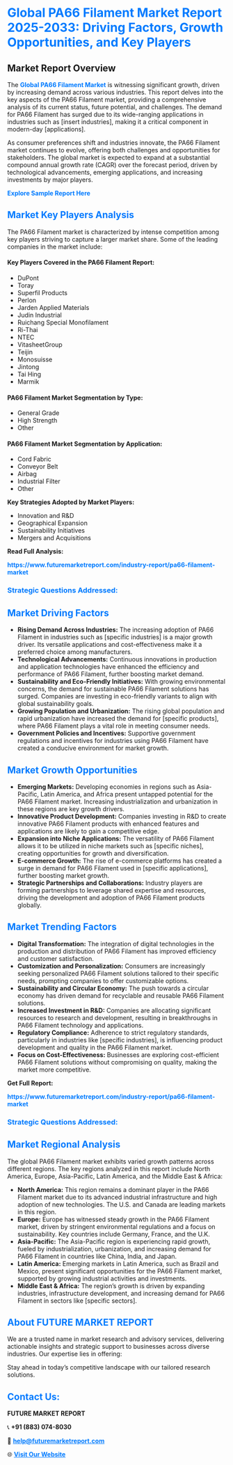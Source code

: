 <h1 style="color: #007BFF;">Global PA66 Filament Market Report 2025-2033: Driving Factors, Growth Opportunities, and Key Players</h1>

<section id="overview">
<h2>Market Report Overview</h2>
<p>The <a href="https://www.futuremarketreport.com/industry-report/pa66-filament-market" style="color: #007BFF; text-decoration: none;"><strong>Global PA66 Filament Market</strong></a> is witnessing significant growth, driven by increasing demand across various industries. This report delves into the key aspects of the PA66 Filament market, providing a comprehensive analysis of its current status, future potential, and challenges. The demand for PA66 Filament has surged due to its wide-ranging applications in industries such as [insert industries], making it a critical component in modern-day [applications].</p>
<p>As consumer preferences shift and industries innovate, the PA66 Filament market continues to evolve, offering both challenges and opportunities for stakeholders. The global market is expected to expand at a substantial compound annual growth rate (CAGR) over the forecast period, driven by technological advancements, emerging applications, and increasing investments by major players.</p>
</section>

<section id="overview">
<p><a href="https://www.futuremarketreport.com/request-sample/reportId=41528" style="color: #007BFF; text-decoration: none;"><strong>Explore Sample Report Here</strong></a></p>
</section>

<section id="key-players">
<h2 style="color: #007BFF;">Market Key Players Analysis</h2>
<p>The PA66 Filament market is characterized by intense competition among key players striving to capture a larger market share. Some of the leading companies in the market include:</p>
<h4>Key Players Covered in the PA66 Filament Report:</h4>
<ul><li>DuPont</li><li>Toray</li><li>Superfil Products</li><li>Perlon</li><li>Jarden Applied Materials</li><li>Judin Industrial</li><li>Ruichang Special Monofilament</li><li>Ri-Thai</li><li>NTEC</li><li>VitasheetGroup</li><li>Teijin</li><li>Monosuisse</li><li>Jintong</li><li>Tai Hing</li><li>Marmik</li></ul>
<h4>PA66 Filament Market Segmentation by Type:</h4>
<ul><li>General Grade</li><li>High Strength</li><li>Other</li></ul>

<h4>PA66 Filament Market Segmentation by Application:</h4>
<ul><li>Cord Fabric</li><li>Conveyor Belt</li><li>Airbag</li><li>Industrial Filter</li><li>Other</li></ul>
<p><strong>Key Strategies Adopted by Market Players:</strong></p>
<ul>
<li>Innovation and R&D</li>
<li>Geographical Expansion</li>
<li>Sustainability Initiatives</li>
<li>Mergers and Acquisitions</li>
</ul>
</section>

<section>
<p><strong>Read Full Analysis: </strong></p><a href="https://www.futuremarketreport.com/industry-report/pa66-filament-market" style="color: #007BFF; text-decoration: none;"><strong>https://www.futuremarketreport.com/industry-report/pa66-filament-market</strong></a>
<h3 style="color: #007BFF;">Strategic Questions Addressed:</h3>
</section>

<section id="driving-factors">
<h2 style="color: #007BFF;">Market Driving Factors</h2>
<ul>
<li><strong>Rising Demand Across Industries:</strong> The increasing adoption of PA66 Filament in industries such as [specific industries] is a major growth driver. Its versatile applications and cost-effectiveness make it a preferred choice among manufacturers.</li>
<li><strong>Technological Advancements:</strong> Continuous innovations in production and application technologies have enhanced the efficiency and performance of PA66 Filament, further boosting market demand.</li>
<li><strong>Sustainability and Eco-Friendly Initiatives:</strong> With growing environmental concerns, the demand for sustainable PA66 Filament solutions has surged. Companies are investing in eco-friendly variants to align with global sustainability goals.</li>
<li><strong>Growing Population and Urbanization:</strong> The rising global population and rapid urbanization have increased the demand for [specific products], where PA66 Filament plays a vital role in meeting consumer needs.</li>
<li><strong>Government Policies and Incentives:</strong> Supportive government regulations and incentives for industries using PA66 Filament have created a conducive environment for market growth.</li>
</ul>
</section>

<section id="growth-opportunities">
<h2 style="color: #007BFF;">Market Growth Opportunities</h2>
<ul>
<li><strong>Emerging Markets:</strong> Developing economies in regions such as Asia-Pacific, Latin America, and Africa present untapped potential for the PA66 Filament market. Increasing industrialization and urbanization in these regions are key growth drivers.</li>
<li><strong>Innovative Product Development:</strong> Companies investing in R&D to create innovative PA66 Filament products with enhanced features and applications are likely to gain a competitive edge.</li>
<li><strong>Expansion into Niche Applications:</strong> The versatility of PA66 Filament allows it to be utilized in niche markets such as [specific niches], creating opportunities for growth and diversification.</li>
<li><strong>E-commerce Growth:</strong> The rise of e-commerce platforms has created a surge in demand for PA66 Filament used in [specific applications], further boosting market growth.</li>
<li><strong>Strategic Partnerships and Collaborations:</strong> Industry players are forming partnerships to leverage shared expertise and resources, driving the development and adoption of PA66 Filament products globally.</li>
</ul>
</section>

<section id="trending-factors">
<h2 style="color: #007BFF;">Market Trending Factors</h2>
<ul>
<li><strong>Digital Transformation:</strong> The integration of digital technologies in the production and distribution of PA66 Filament has improved efficiency and customer satisfaction.</li>
<li><strong>Customization and Personalization:</strong> Consumers are increasingly seeking personalized PA66 Filament solutions tailored to their specific needs, prompting companies to offer customizable options.</li>
<li><strong>Sustainability and Circular Economy:</strong> The push towards a circular economy has driven demand for recyclable and reusable PA66 Filament solutions.</li>
<li><strong>Increased Investment in R&D:</strong> Companies are allocating significant resources to research and development, resulting in breakthroughs in PA66 Filament technology and applications.</li>
<li><strong>Regulatory Compliance:</strong> Adherence to strict regulatory standards, particularly in industries like [specific industries], is influencing product development and quality in the PA66 Filament market.</li>
<li><strong>Focus on Cost-Effectiveness:</strong> Businesses are exploring cost-efficient PA66 Filament solutions without compromising on quality, making the market more competitive.</li>
</ul>
</section>

<section>
<p><strong>Get Full Report: </strong></p><a href="https://www.futuremarketreport.com/industry-report/pa66-filament-market" style="color: #007BFF; text-decoration: none;"><strong>https://www.futuremarketreport.com/industry-report/pa66-filament-market</strong></a>
<h3 style="color: #007BFF;">Strategic Questions Addressed:</h3>
</section>


<section id="regional-analysis">
<h2 style="color: #007BFF;">Market Regional Analysis</h2>
<p>The global PA66 Filament market exhibits varied growth patterns across different regions. The key regions analyzed in this report include North America, Europe, Asia-Pacific, Latin America, and the Middle East & Africa:</p>
<ul>
<li><strong>North America:</strong> This region remains a dominant player in the PA66 Filament market due to its advanced industrial infrastructure and high adoption of new technologies. The U.S. and Canada are leading markets in this region.</li>
<li><strong>Europe:</strong> Europe has witnessed steady growth in the PA66 Filament market, driven by stringent environmental regulations and a focus on sustainability. Key countries include Germany, France, and the U.K.</li>
<li><strong>Asia-Pacific:</strong> The Asia-Pacific region is experiencing rapid growth, fueled by industrialization, urbanization, and increasing demand for PA66 Filament in countries like China, India, and Japan.</li>
<li><strong>Latin America:</strong> Emerging markets in Latin America, such as Brazil and Mexico, present significant opportunities for the PA66 Filament market, supported by growing industrial activities and investments.</li>
<li><strong>Middle East & Africa:</strong> The region’s growth is driven by expanding industries, infrastructure development, and increasing demand for PA66 Filament in sectors like [specific sectors].</li>
</ul>
</section>

<footer>
<h2 style="color: #007BFF;">About FUTURE MARKET REPORT</h2>
<p>We are a trusted name in market research and advisory services, delivering actionable insights and strategic support to businesses across diverse industries. Our expertise lies in offering:</p>

<p>Stay ahead in today’s competitive landscape with our tailored research solutions.</p>

<h2 style="color: #007BFF;">Contact Us:</h2>
<p><strong>FUTURE MARKET REPORT</strong></p>
<p>📞 <strong>+91 (883) 074-8030</strong></p>
<p>📧 <strong><a href="mailto:help@futuremarketreport.com" style="color: #007BFF;">help@futuremarketreport.com</a></strong></p>
<p>🌐 <strong><a href="https://www.futuremarketreport.com/" style="color: #007BFF;">Visit Our Website</a></strong></p>
</footer>